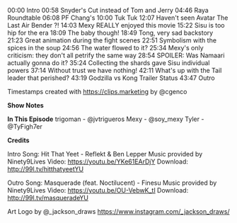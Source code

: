 
00:00 Intro
00:58 Snyder's Cut instead of Tom and Jerry
04:46 Raya Roundtable
06:08 PF Chang's
10:00 Tuk Tuk
12:07 Haven't seen Avatar The Last Air Bender ?!
14:03 Mexy REALLY enjoyed this movie
15:22 Sisu is too hip for the era
18:09 The baby though!
18:49 Tong, very sad backstory
21:23 Great animation during the fight scenes
22:51 Symbolism with the spices in the soup
24:56 The water flowed to it?
25:34 Mexy's only criticism: they don't all petrify the same way
28:54 SPOILER: Was Namaari actually gonna do it?
35:24 Collecting the shards gave Sisu individual powers
37:14 Without trust we have nothing!
42:11 What's up with the Tail leader that perished?
43:19 Godzilla vs Kong Trailer Status
43:47 Outro

Timestamps created with https://clips.marketing by @cgenco

**Show Notes**


**In This Episode**
trigoman - @jvtrigueros
Mexy - @soy_mexy
Tyler - @TyFigh7er

**Credits**

Intro
Song: Hit That Yeet - Reflekt & Ben Lepper
Music provided by Ninety9Lives
Video: https://youtu.be/YKe61EArDjY
Download: http://99l.tv/hitthatyeetYU

Outro
Song: Masquerade (feat. Noctilucent) - Finesu
Music provided by Ninety9Lives
Video: https://youtu.be/OU-VebwK_tI
Download: http://99l.tv/masqueradeYU

Art
Logo by @_jackson_draws https://www.instagram.com/_jackson_draws/

